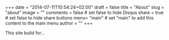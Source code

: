 +++
date = "2014-07-11T10:54:24+02:00"
draft = false
title = "About"
slug = "about"
image = ""
comments = false	# set false to hide Disqus
share = true	# set false to hide share buttons
menu= "main"		# set "main" to add this content to the main menu
author = ""
+++


This site build for...